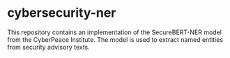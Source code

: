 # cybersecurity-ner
This repository contains an implementation of the SecureBERT-NER model from the CyberPeace Institute. The model is used to extract named entities from security advisory texts.
